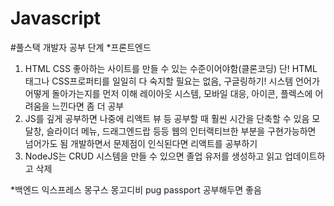 # Javascript
#풀스택 개발자 공부 단계
*프론트엔드
1) HTML CSS 좋아하는 사이트를 만들 수 있는 수준이어야함(클론코딩)
   단! HTML 태그나 CSS프로퍼티를 일일히 다 숙지할 필요는 없음, 구글링하기!
   시스템 언어가 어떻게 돌아가는지를 먼저 이해
   레이아웃 시스템, 모바일 대응, 아이콘, 플렉스에 어려움을 느낀다면 좀 더 공부
2) JS를 깊게 공부하면 나중에 리액트 뷰 등 공부할 때 훨씬 시간을 단축할 수 있음
   모달창, 슬라이더 메뉴, 드래그엔드랍 등등 웹의 인터랙티브한 부분을 구현가능하면 넘어가도 됨
   개발하면서 문제점이 인식된다면 리액트를 공부하기
3) NodeJS는 CRUD 시스템을 만들 수 있으면 졸업
   유저를 생성하고 읽고 업데이트하고 삭제

*백엔드
익스프레스 몽구스 몽고디비 pug passport 공부해두면 좋음


